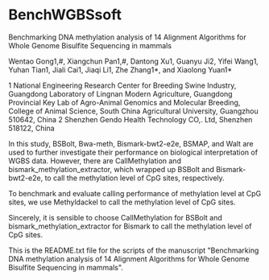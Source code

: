 # BenchWGBSsoft
Benchmarking DNA methylation analysis of 14 Alignment Algorithms for Whole Genome Bisulfite Sequencing in mammals

Wentao Gong1,#, Xiangchun Pan1,#, Dantong Xu1, Guanyu Ji2, Yifei Wang1, Yuhan Tian1, Jiali Cai1, Jiaqi Li1, Zhe Zhang1*, and Xiaolong Yuan1*

1 National Engineering Research Center for Breeding Swine Industry, Guangdong Laboratory of Lingnan Modern Agriculture, Guangdong Provincial Key Lab of Agro-Animal Genomics and Molecular Breeding, College of Animal Science, South China Agricultural University, Guangzhou 510642, China
2 Shenzhen Gendo Health Technology CO,. Ltd, Shenzhen 518122, China

In this study, BSBolt, Bwa-meth, Bismark-bwt2-e2e, BSMAP, and Walt are used to further investigate their performance on biological interpretation of WGBS data. However, there are CallMethylation and bismark_methylation_extractor, which wrapped up BSBolt and Bismark-bwt2-e2e, to call the methylation level of CpG sites, respectively. 

To benchmark and evaluate calling performance of methylation level at CpG sites, we use Methyldackel to call the methylation level of CpG sites. 

Sincerely, it is sensible to choose CallMethylation for BSBolt and bismark_methylation_extractor for Bismark to call the methylation level of CpG sites.

This is the README.txt file for the scripts of the manuscript "Benchmarking DNA methylation analysis of 14 Alignment Algorithms for Whole Genome Bisulfite Sequencing in mammals".

